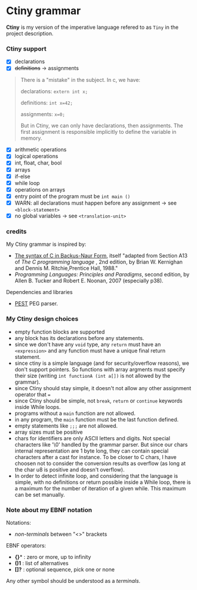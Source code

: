 # Ctiny grammar

**Ctiny** is my version of the imperative language refered to as `Tiny` in the project description.

### Ctiny support

* [X] declarations
* [X] ~~definitions~~ -> assignments

> There is a "mistake" in the subject. In c, we have:
>
> declarations: `extern int x;`
>
> definitions: `int x=42;`
>
> assignments: `x=0;`
>
> But in Ctiny, we can only have declarations, then assignments. The first assignment is responsible implicitly to define the variable in memory.

* [X] arithmetic operations
* [X] logical operations
* [X] int, float, char, bool
* [X] arrays
* [X] if-else
* [X] while loop
* [X] operations on arrays
* [X] entry point of the program must be `int main ()`
* [X] WARN: all declarations must happen before any assignment -> see `<block-statement>`
* [X] no global variables -> see `<translation-unit>`

### credits

My Ctiny grammar is inspired by:

* [The syntax of C in Backus-Naur Form](https://cs.wmich.edu/~gupta/teaching/cs4850/sumII06/The%20syntax%20of%20C%20in%20Backus-Naur%20form.htm), itself "adapted from Section A13 of  *The C programming language* , 2nd edition, by Brian W. Kernighan and Dennis M. Ritchie,Prentice Hall, 1988."
* *Programming Languages: Principles and Paradigms*, second edition, by Allen B. Tucker and Robert E. Noonan, 2007 (especially p38).

Dependencies and libraries

* [PEST](https://pest.rs/) PEG parser.

### My Ctiny design choices

* empty function blocks are supported
* any block has its declarations before any statements.
* since we don't have any `void` type, any `return` must have an `<expression>` and any function must have a unique final return statement.
* since ctiny is a simple language (and for security/overflow reasons), we don't support pointers. So functions with array argments must specify their size (writing `int functionA (int a[])` is not allowed by the grammar).
* since Ctiny should stay simple, it doesn't not allow any other assignment operator that `=`
* since Ctiny should be simple, not `break`, `return` or `continue` keywords inside While loops.
* programs without a `main` function are not allowed.
* in any program, the `main` function must be the last function defined.
* empty statements like `;;;` are not allowed.
* array sizes must be positive
* chars for identifiers are only ASCII letters and digits. Not special characters like '\0' handled by the grammar parser. But since our chars internal representation are 1 byte long, they can contain special characters after a cast for instance. To be closer to C chars, I have choosen not to consider the conversion results as overflow (as long at the char u8 is positive and doesn't overflow).
* In order to detect infinite loop, and considering that the language is simple, with no definitions or return possible inside a While loop, there is a maximum for the number of iteration of a given while. This maximum can be set manually.

### Note about my EBNF notation

Notations:

* *non-terminals* between "<>" brackets

EBNF operators:

+ **{}*** : zero or more, up to infinity
+ **()1** : list of alternatives
+ **[]?** : optional sequence, pick one or none

Any other symbol should be understood as a *terminals*.
